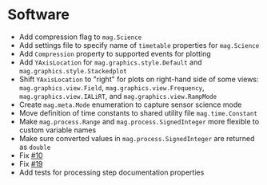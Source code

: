 # Software

- Add compression flag to `mag.Science`
- Add settings file to specify name of `timetable` properties for `mag.Science`
- Add `Compression` property to supported events for plotting
- Add `YAxisLocation` for `mag.graphics.style.Default` and `mag.graphics.style.Stackedplot`
- Shift `YAxisLocation` to "right" for plots on right-hand side of some views: `mag.graphics.view.Field`, `mag.graphics.view.Frequency`, `mag.graphics.view.IALiRT`, and `mag.graphics.view.RampMode`
- Create `mag.meta.Mode` enumeration to capture sensor science mode
- Move definition of time constants to shared utility file `mag.time.Constant`
- Make `mag.process.Range` and `mag.process.SignedInteger` more flexible to custom variable names
- Make sure converted values in `mag.process.SignedInteger` are returned as `double`
- Fix [#10](https://github.com/ImperialCollegeLondon/MAG-Data-Visualization-Toolbox/issues/10)
- Fix [#19](https://github.com/ImperialCollegeLondon/MAG-Data-Visualization-Toolbox/issues/19)
- Add tests for processing step documentation properties
